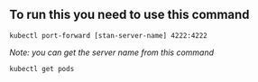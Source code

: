 ## To run this you need to use this command
```
kubectl port-forward [stan-server-name] 4222:4222
```

*Note: you can get the server name from this command*
```
kubectl get pods
```